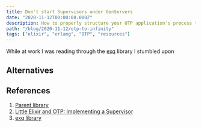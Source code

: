 ```yaml
---
title: Don't start Supervisors under GenServers
date: "2020-11-12T00:00:00.000Z"
description: How to properly structure your OTP application's process tree.
path: "/blog/2020-11-12/otp-to-infinity"
tags: ["elixir", "erlang", "OTP", "resources"]
---
```


While at work I was reading through the [exq] library I stumbled upon


## Alternatives


## References

[exq]: https://github.com/akira/exq
[parent]: https://github.com/sasa1977/parent
[little-otp]: https://freecontent.manning.com/little-elixir-and-otp-implementing-a-supervisor/

1. [Parent library][parent]
1. [Little Elixir and OTP: Implementing a Supervisor][little-otp]
1. [exq library][exq]